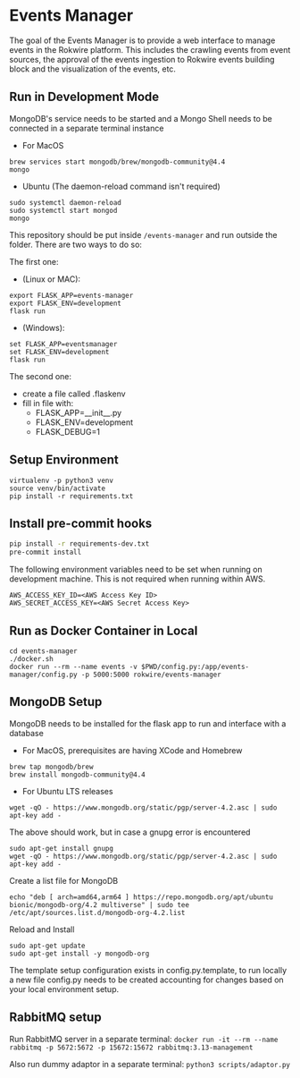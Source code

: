 # Events Manager
The goal of the Events Manager is to provide a web interface to manage events in the Rokwire platform. This includes the crawling events from event sources, the approval of the events ingestion to Rokwire events building block and the visualization of the events, etc.

## Run in Development Mode
MongoDB's service needs to be started and a Mongo Shell needs to be connected in a separate terminal instance

- For MacOS
```
brew services start mongodb/brew/mongodb-community@4.4
mongo
```

- Ubuntu (The daemon-reload command isn't required)
```
sudo systemctl daemon-reload
sudo systemctl start mongod
mongo
```

This repository should be put inside `/events-manager` and run outside the folder. There are two ways to do so:

The first one:

- (Linux or MAC):
```
export FLASK_APP=events-manager
export FLASK_ENV=development
flask run
```

- (Windows):
```
set FLASK_APP=eventsmanager
set FLASK_ENV=development
flask run
```

The second one:

- create a file called .flaskenv
- fill in file with:
    - FLASK_APP=\_\_init\_\_.py
    - FLASK_ENV=development
    - FLASK_DEBUG=1

## Setup Environment

```
virtualenv -p python3 venv
source venv/bin/activate
pip install -r requirements.txt
```

## Install pre-commit hooks
```bash
pip install -r requirements-dev.txt
pre-commit install
```

The following environment variables need to be set when running on development machine. This is not required when running within AWS.
```
AWS_ACCESS_KEY_ID=<AWS Access Key ID>
AWS_SECRET_ACCESS_KEY=<AWS Secret Access Key>
```


## Run as Docker Container in Local
```
cd events-manager
./docker.sh
docker run --rm --name events -v $PWD/config.py:/app/events-manager/config.py -p 5000:5000 rokwire/events-manager
```

## MongoDB Setup

MongoDB needs to be installed for the flask app to run and interface with a database

- For MacOS, prerequisites are having XCode and Homebrew
```
brew tap mongodb/brew
brew install mongodb-community@4.4
```
- For Ubuntu LTS releases
```
wget -qO - https://www.mongodb.org/static/pgp/server-4.2.asc | sudo apt-key add -
```
The above should work, but in case a gnupg error is encountered
```
sudo apt-get install gnupg
wget -qO - https://www.mongodb.org/static/pgp/server-4.2.asc | sudo apt-key add -
```
Create a list file for MongoDB
```
echo "deb [ arch=amd64,arm64 ] https://repo.mongodb.org/apt/ubuntu bionic/mongodb-org/4.2 multiverse" | sudo tee /etc/apt/sources.list.d/mongodb-org-4.2.list
```
Reload and Install
```
sudo apt-get update
sudo apt-get install -y mongodb-org
```

The template setup configuration exists in config.py.template, to run locally a new file config.py needs to be created accounting for changes based on your local environment setup.  

## RabbitMQ setup

Run RabbitMQ server in a separate terminal:
`docker run -it --rm --name rabbitmq -p 5672:5672 -p 15672:15672 rabbitmq:3.13-management`

Also run dummy adaptor in a separate terminal:
`python3 scripts/adaptor.py`
